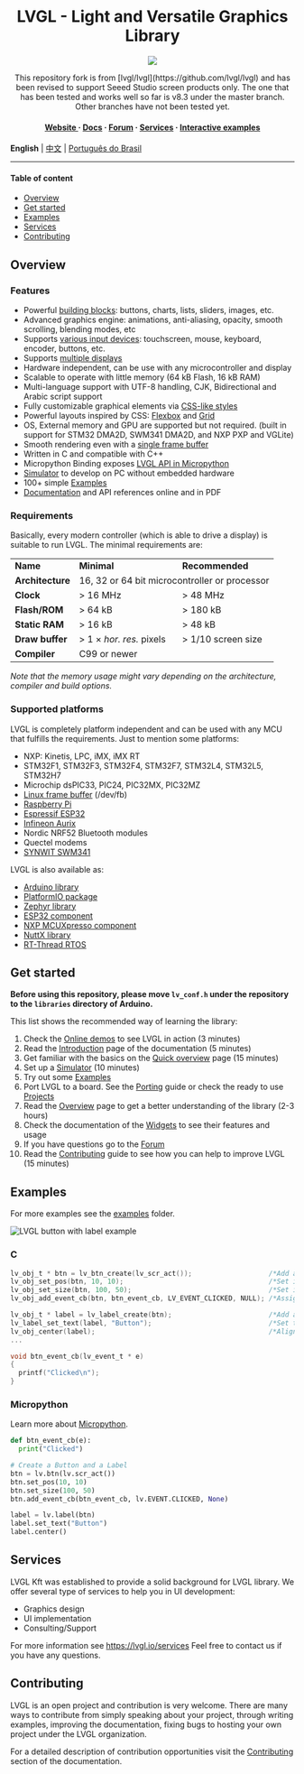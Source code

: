 <h1 align="center"> LVGL - Light and Versatile Graphics Library</h1>

<p align="center">
<img src="https://lvgl.io/assets/images/lvgl_widgets_demo.gif">
</p>

<p align="center">
This repository fork is from [lvgl/lvgl](https://github.com/lvgl/lvgl) and has been revised to support Seeed Studio screen products only. The one that has been tested and works well so far is v8.3 under the master branch. Other branches have not been tested yet.
</p>

<h4 align="center">
<a href="https://lvgl.io">Website </a> &middot;
<a href="https://docs.lvgl.io/">Docs</a> &middot;
<a href="https://forum.lvgl.io">Forum</a>  &middot;
<a href="https://lvgl.io/services">Services</a>  &middot;
<a href="https://docs.lvgl.io/master/examples.html">Interactive examples</a>
</h4>


**English** | [中文](./README_zh.md) | [Português do Brasil](./README_pt_BR.md)


---

#### Table of content
- [Overview](#overview)
- [Get started](#get-started)
- [Examples](#examples)
- [Services](#services)
- [Contributing](#contributing)

## Overview
### Features
* Powerful [building blocks](https://docs.lvgl.io/master/widgets/index.html): buttons, charts, lists, sliders, images, etc.
* Advanced graphics engine: animations, anti-aliasing, opacity, smooth scrolling, blending modes, etc
* Supports [various input devices](https://docs.lvgl.io/master/overview/indev.html): touchscreen, mouse, keyboard, encoder, buttons, etc.
* Supports [multiple displays](https://docs.lvgl.io/master/overview/display.html)
* Hardware independent, can be use with any microcontroller and display
* Scalable to operate with little memory (64 kB Flash, 16 kB RAM)
* Multi-language support with UTF-8 handling, CJK, Bidirectional and Arabic script support
* Fully customizable graphical elements via [CSS-like styles](https://docs.lvgl.io/master/overview/style.html)
* Powerful layouts inspired by CSS: [Flexbox](https://docs.lvgl.io/master/layouts/flex.html) and [Grid](https://docs.lvgl.io/master/layouts/grid.html)
* OS, External memory and GPU are supported but not required. (built in support for STM32 DMA2D, SWM341 DMA2D, and NXP PXP and VGLite)
* Smooth rendering even with a [single frame buffer](https://docs.lvgl.io/master/porting/display.html)
* Written in C and compatible with C++
* Micropython Binding exposes [LVGL API in Micropython](https://blog.lvgl.io/2019-02-20/micropython-bindings)
* [Simulator](https://docs.lvgl.io/master/get-started/platforms/pc-simulator.html) to develop on PC without embedded hardware
* 100+ simple [Examples](https://github.com/lvgl/lvgl/tree/master/examples)
* [Documentation](http://docs.lvgl.io/) and API references online and in PDF

### Requirements
Basically, every modern controller (which is able to drive a display) is suitable to run LVGL. The minimal requirements are:
<table>
  <tr>
    <td> <strong>Name</strong> </td>
    <td><strong>Minimal</strong></td>
    <td><strong>Recommended</strong></td>
  </tr>
  <tr>
    <td><strong>Architecture</strong></td>
    <td colspan="2">16, 32 or 64 bit microcontroller or processor</td>
  </tr>
  <tr>
    <td> <strong>Clock</strong></td>
    <td> &gt; 16 MHz </td>
    <td> &gt; 48 MHz</td>
  </tr>

  <tr>
    <td> <strong>Flash/ROM</strong></td>
    <td> &gt; 64 kB </td>
    <td> &gt; 180 kB</td>
  </tr>

  <tr>
    <td> <strong>Static RAM</strong></td>
    <td> &gt; 16 kB </td>
    <td> &gt; 48 kB</td>
  </tr>

  <tr>
    <td> <strong>Draw buffer</strong></td>
    <td> &gt; 1 &times; <em>hor. res.</em> pixels </td>
    <td> &gt; 1/10 screen size </td>
  </tr>

  <tr>
    <td> <strong>Compiler</strong></td>
    <td colspan="2"> C99 or newer </td>
  </tr>
</table>

*Note that the memory usage might vary depending on the architecture, compiler and build options.*

### Supported platforms
LVGL is completely platform independent and can be used with any MCU that fulfills the requirements.
Just to mention some platforms:
- NXP: Kinetis, LPC, iMX, iMX RT
- STM32F1, STM32F3, STM32F4, STM32F7, STM32L4, STM32L5, STM32H7
- Microchip dsPIC33, PIC24, PIC32MX, PIC32MZ
- [Linux frame buffer](https://blog.lvgl.io/2018-01-03/linux_fb) (/dev/fb)
- [Raspberry Pi](https://github.com/lvgl/lv_port_linux_frame_buffer)
- [Espressif ESP32](https://github.com/lvgl/lv_port_esp32)
- [Infineon Aurix](https://github.com/lvgl/lv_port_aurix)
- Nordic NRF52 Bluetooth modules
- Quectel modems
- [SYNWIT SWM341](http://www.synwit.cn/)

LVGL is also available as:
- [Arduino library](https://docs.lvgl.io/master/get-started/platforms/arduino.html)
- [PlatformIO package](https://registry.platformio.org/libraries/lvgl/lvgl)
- [Zephyr library](https://docs.zephyrproject.org/latest/reference/kconfig/CONFIG_LVGL.html)
- [ESP32 component](https://docs.lvgl.io/master/get-started/platforms/espressif.html)
- [NXP MCUXpresso component](https://www.nxp.com/design/software/embedded-software/lvgl-open-source-graphics-library:LITTLEVGL-OPEN-SOURCE-GRAPHICS-LIBRARY)
- [NuttX library](https://docs.lvgl.io/master/get-started/os/nuttx.html)
- [RT-Thread RTOS](https://docs.lvgl.io/master/get-started/os/rt-thread.html)


## Get started

**Before using this repository, please move `lv_conf.h` under the repository to the `libraries` directory of Arduino.**

This list shows the recommended way of learning the library:
1. Check the [Online demos](https://lvgl.io/demos) to see LVGL in action (3 minutes)
2. Read the [Introduction](https://docs.lvgl.io/master/intro/index.html) page of the documentation (5 minutes)
3. Get familiar with the basics on the [Quick overview](https://docs.lvgl.io/master/get-started/quick-overview.html) page (15 minutes)
4. Set up a [Simulator](https://docs.lvgl.io/master/get-started/platforms/pc-simulator.html) (10 minutes)
5. Try out some [Examples](https://github.com/lvgl/lvgl/tree/master/examples)
6. Port LVGL to a board. See the [Porting](https://docs.lvgl.io/master/porting/index.html) guide or check the ready to use [Projects](https://github.com/lvgl?q=lv_port_)
7. Read the [Overview](https://docs.lvgl.io/master/overview/index.html) page to get a better understanding of the library (2-3 hours)
8. Check the documentation of the [Widgets](https://docs.lvgl.io/master/widgets/index.html) to see their features and usage
9. If you have questions go to the [Forum](http://forum.lvgl.io/)
10. Read the [Contributing](https://docs.lvgl.io/master/CONTRIBUTING.html) guide to see how you can help to improve LVGL (15 minutes)

## Examples

For more examples see the [examples](https://github.com/lvgl/lvgl/tree/master/examples) folder.

![LVGL button with label example](https://github.com/lvgl/lvgl/raw/master/docs/misc/btn_example.png)

### C
```c
lv_obj_t * btn = lv_btn_create(lv_scr_act());                   /*Add a button to the current screen*/
lv_obj_set_pos(btn, 10, 10);                                    /*Set its position*/
lv_obj_set_size(btn, 100, 50);                                  /*Set its size*/
lv_obj_add_event_cb(btn, btn_event_cb, LV_EVENT_CLICKED, NULL); /*Assign a callback to the button*/

lv_obj_t * label = lv_label_create(btn);                        /*Add a label to the button*/
lv_label_set_text(label, "Button");                             /*Set the labels text*/
lv_obj_center(label);                                           /*Align the label to the center*/
...

void btn_event_cb(lv_event_t * e)
{
  printf("Clicked\n");
}
```
### Micropython
Learn more about [Micropython](https://docs.lvgl.io/master/get-started/bindings/micropython.html).
```python
def btn_event_cb(e):
  print("Clicked")

# Create a Button and a Label
btn = lv.btn(lv.scr_act())
btn.set_pos(10, 10)
btn.set_size(100, 50)
btn.add_event_cb(btn_event_cb, lv.EVENT.CLICKED, None)

label = lv.label(btn)
label.set_text("Button")
label.center()
```

## Services
LVGL Kft was established to provide a solid background for LVGL library. We offer several type of services to help you in UI development:
- Graphics design
- UI implementation
- Consulting/Support

For more information see https://lvgl.io/services
Feel free to contact us if you have any questions.


## Contributing
LVGL is an open project and contribution is very welcome. There are many ways to contribute from simply speaking about your project, through writing examples, improving the documentation, fixing bugs to hosting your own project under the LVGL organization.

For a detailed description of contribution opportunities visit the [Contributing](https://docs.lvgl.io/master/CONTRIBUTING.html) section of the documentation.

